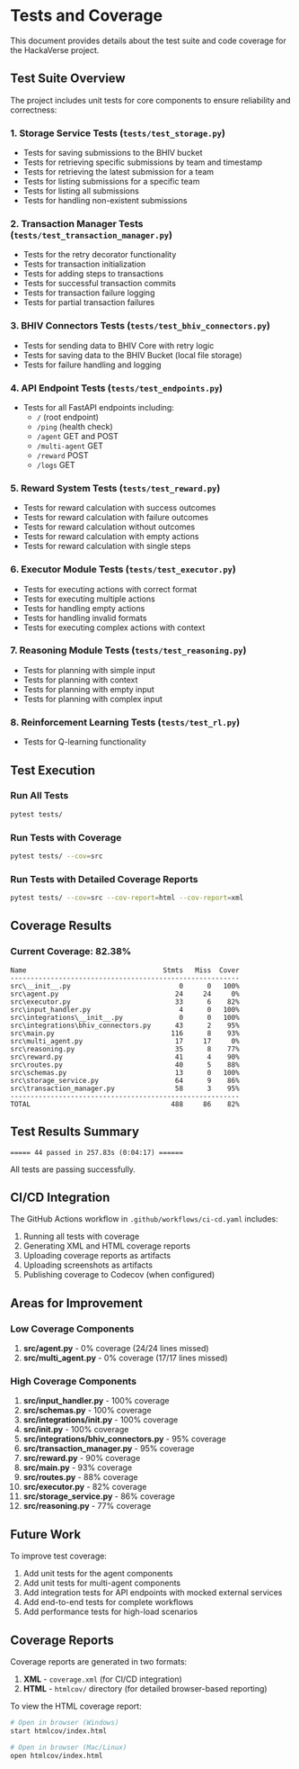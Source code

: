 # Tests and Coverage

This document provides details about the test suite and code coverage for the HackaVerse project.

## Test Suite Overview

The project includes unit tests for core components to ensure reliability and correctness:

### 1. Storage Service Tests (`tests/test_storage.py`)
- Tests for saving submissions to the BHIV bucket
- Tests for retrieving specific submissions by team and timestamp
- Tests for retrieving the latest submission for a team
- Tests for listing submissions for a specific team
- Tests for listing all submissions
- Tests for handling non-existent submissions

### 2. Transaction Manager Tests (`tests/test_transaction_manager.py`)
- Tests for the retry decorator functionality
- Tests for transaction initialization
- Tests for adding steps to transactions
- Tests for successful transaction commits
- Tests for transaction failure logging
- Tests for partial transaction failures

### 3. BHIV Connectors Tests (`tests/test_bhiv_connectors.py`)
- Tests for sending data to BHIV Core with retry logic
- Tests for saving data to the BHIV Bucket (local file storage)
- Tests for failure handling and logging

### 4. API Endpoint Tests (`tests/test_endpoints.py`)
- Tests for all FastAPI endpoints including:
  - `/` (root endpoint)
  - `/ping` (health check)
  - `/agent` GET and POST
  - `/multi-agent` GET
  - `/reward` POST
  - `/logs` GET

### 5. Reward System Tests (`tests/test_reward.py`)
- Tests for reward calculation with success outcomes
- Tests for reward calculation with failure outcomes
- Tests for reward calculation without outcomes
- Tests for reward calculation with empty actions
- Tests for reward calculation with single steps

### 6. Executor Module Tests (`tests/test_executor.py`)
- Tests for executing actions with correct format
- Tests for executing multiple actions
- Tests for handling empty actions
- Tests for handling invalid formats
- Tests for executing complex actions with context

### 7. Reasoning Module Tests (`tests/test_reasoning.py`)
- Tests for planning with simple input
- Tests for planning with context
- Tests for planning with empty input
- Tests for planning with complex input

### 8. Reinforcement Learning Tests (`tests/test_rl.py`)
- Tests for Q-learning functionality

## Test Execution

### Run All Tests
```bash
pytest tests/
```

### Run Tests with Coverage
```bash
pytest tests/ --cov=src
```

### Run Tests with Detailed Coverage Reports
```bash
pytest tests/ --cov=src --cov-report=html --cov-report=xml
```

## Coverage Results

### Current Coverage: **82.38%**

```
Name                                  Stmts   Miss  Cover
---------------------------------------------------------
src\__init__.py                           0      0   100%
src\agent.py                             24     24     0%
src\executor.py                          33      6    82%
src\input_handler.py                      4      0   100%
src\integrations\__init__.py              0      0   100%
src\integrations\bhiv_connectors.py      43      2    95%
src\main.py                             116      8    93%
src\multi_agent.py                       17     17     0%
src\reasoning.py                         35      8    77%
src\reward.py                            41      4    90%
src\routes.py                            40      5    88%
src\schemas.py                           13      0   100%
src\storage_service.py                   64      9    86%
src\transaction_manager.py               58      3    95%
---------------------------------------------------------
TOTAL                                   488     86    82%
```

## Test Results Summary

```
===== 44 passed in 257.83s (0:04:17) ======
```

All tests are passing successfully.

## CI/CD Integration

The GitHub Actions workflow in `.github/workflows/ci-cd.yaml` includes:

1. Running all tests with coverage
2. Generating XML and HTML coverage reports
3. Uploading coverage reports as artifacts
4. Uploading screenshots as artifacts
5. Publishing coverage to Codecov (when configured)

## Areas for Improvement

### Low Coverage Components
1. **src/agent.py** - 0% coverage (24/24 lines missed)
2. **src/multi_agent.py** - 0% coverage (17/17 lines missed)

### High Coverage Components
1. **src/input_handler.py** - 100% coverage
2. **src/schemas.py** - 100% coverage
3. **src/integrations/__init__.py** - 100% coverage
4. **src/__init__.py** - 100% coverage
5. **src/integrations/bhiv_connectors.py** - 95% coverage
6. **src/transaction_manager.py** - 95% coverage
7. **src/reward.py** - 90% coverage
8. **src/main.py** - 93% coverage
9. **src/routes.py** - 88% coverage
10. **src/executor.py** - 82% coverage
11. **src/storage_service.py** - 86% coverage
12. **src/reasoning.py** - 77% coverage

## Future Work

To improve test coverage:

1. Add unit tests for the agent components
2. Add unit tests for multi-agent components
3. Add integration tests for API endpoints with mocked external services
4. Add end-to-end tests for complete workflows
5. Add performance tests for high-load scenarios

## Coverage Reports

Coverage reports are generated in two formats:

1. **XML** - `coverage.xml` (for CI/CD integration)
2. **HTML** - `htmlcov/` directory (for detailed browser-based reporting)

To view the HTML coverage report:
```bash
# Open in browser (Windows)
start htmlcov/index.html

# Open in browser (Mac/Linux)
open htmlcov/index.html
```
